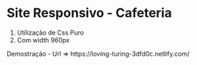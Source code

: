 <h1> Site Responsivo - Cafeteria </h1>
  <ol>
    <li>  Utilização de Css Puro  </li>
    <li>  Com width 960px  </li>
  </ol>
    
<p> Demostração - Url => https://loving-turing-3dfd0c.netlify.com/ </p>
  
